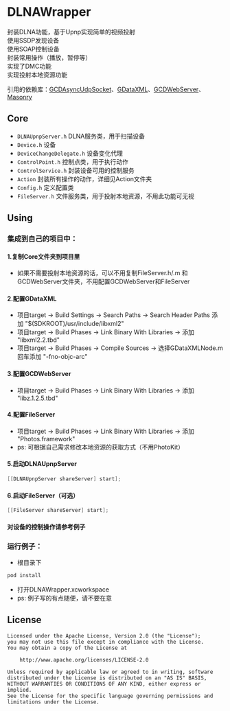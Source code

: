 # DLNAWrapper

封装DLNA功能，基于Upnp实现简单的视频投射<br>
使用SSDP发现设备<br>
使用SOAP控制设备<br>
封装常用操作（播放，暂停等）<br>
实现了DMC功能<br>
实现投射本地资源功能<br>

引用的依赖库：[GCDAsyncUdpSocket](https://github.com/robbiehanson/CocoaAsyncSocket)、[GDataXML](https://github.com/google/gdata-objectivec-client)、[GCDWebServer](https://github.com/swisspol/GCDWebServer)、[Masonry](https://github.com/SnapKit/Masonry)

## Core
* `DLNAUpnpServer.h` DLNA服务类，用于扫描设备
* `Device.h` 设备
* `DeviceChangeDelegate.h` 设备变化代理
* `ControlPoint.h` 控制点类，用于执行动作
* `ControlService.h` 封装设备可用的控制服务
* `Action` 封装所有操作的动作，详细见Action文件夹
* `Config.h` 定义配置类
* `FileServer.h` 文件服务类，用于投射本地资源，不用此功能可无视

## Using

### 集成到自己的项目中：

#### 1.复制Core文件夹到项目里

* 如果不需要投射本地资源的话，可以不用复制FileServer.h/.m 和 GCDWebServer文件夹，不用配置GCDWebServer和FileServer

#### 2.配置GDataXML

* 项目target -> Build Settings -> Search Paths -> Search Header Paths 添加 "$(SDKROOT)/usr/include/libxml2"
* 项目target -> Build Phases -> Link Binary With Libraries -> 添加 "libxml2.2.tbd"
* 项目target -> Build Phases -> Compile Sources -> 选择GDataXMLNode.m 回车添加 "-fno-objc-arc"

#### 3.配置GCDWebServer

* 项目target -> Build Phases -> Link Binary With Libraries -> 添加 "libz.1.2.5.tbd"

#### 4.配置FileServer

* 项目target -> Build Phases -> Link Binary With Libraries -> 添加 "Photos.framework" 
* ps: 可根据自己需求修改本地资源的获取方式（不用PhotoKit）

#### 5.启动DLNAUpnpServer

```objective-c
[[DLNAUpnpServer shareServer] start];
```

#### 6.启动FileServer（可选）

```objective-c
[[FileServer shareServer] start];
```

#### 对设备的控制操作请参考例子

### 运行例子：

* 根目录下
```bash
pod install
```
* 打开DLNAWrapper.xcworkspace
* ps: 例子写的有点随便，请不要在意

## License
```
Licensed under the Apache License, Version 2.0 (the "License");
you may not use this file except in compliance with the License.
You may obtain a copy of the License at

    http://www.apache.org/licenses/LICENSE-2.0

Unless required by applicable law or agreed to in writing, software
distributed under the License is distributed on an "AS IS" BASIS,
WITHOUT WARRANTIES OR CONDITIONS OF ANY KIND, either express or implied.
See the License for the specific language governing permissions and
limitations under the License.
```
